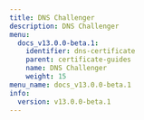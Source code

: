 ```yaml
---
title: DNS Challenger
description: DNS Challenger
menu:
  docs_v13.0.0-beta.1:
    identifier: dns-certificate
    parent: certificate-guides
    name: DNS Challenger
    weight: 15
menu_name: docs_v13.0.0-beta.1
info:
  version: v13.0.0-beta.1
---
```


